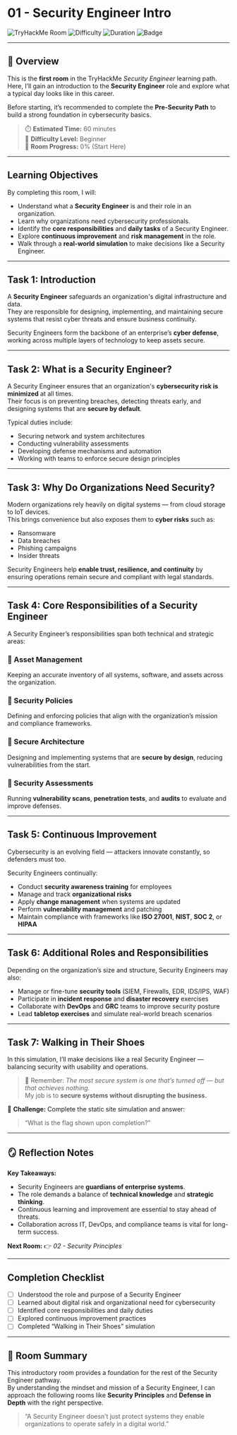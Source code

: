 # 01 - Security Engineer Intro

![TryHackMe Room](https://img.shields.io/badge/TryHackMe-Security%20Engineer%20Intro-red?logo=tryhackme)
![Difficulty](https://img.shields.io/badge/Difficulty-Beginner-blue)
![Duration](https://img.shields.io/badge/Duration-60%20Minutes-yellow)
![Badge](https://img.shields.io/badge/Badge-Security%20Engineer%20Intro-success)

---

## 🧭 Overview

This is the **first room** in the TryHackMe *Security Engineer* learning path.  
Here, I’ll gain an introduction to the **Security Engineer** role and explore what a typical day looks like in this career.  

Before starting, it’s recommended to complete the **Pre-Security Path** to build a strong foundation in cybersecurity basics.

> ⏱️ **Estimated Time:** 60 minutes  
> 🎯 **Difficulty Level:** Beginner  
> 🧩 **Room Progress:** 0% (Start Here)

---

##  Learning Objectives

By completing this room, I will:

- Understand what a **Security Engineer** is and their role in an organization.  
- Learn why organizations need cybersecurity professionals.  
- Identify the **core responsibilities** and **daily tasks** of a Security Engineer.  
- Explore **continuous improvement** and **risk management** in the role.  
- Walk through a **real-world simulation** to make decisions like a Security Engineer.

---

##  Task 1: Introduction

A **Security Engineer** safeguards an organization's digital infrastructure and data.  
They are responsible for designing, implementing, and maintaining secure systems that resist cyber threats and ensure business continuity.

Security Engineers form the backbone of an enterprise’s **cyber defense**, working across multiple layers of technology to keep assets secure.

---

##  Task 2: What is a Security Engineer?

A Security Engineer ensures that an organization's **cybersecurity risk is minimized** at all times.  
Their focus is on preventing breaches, detecting threats early, and designing systems that are **secure by default**.

Typical duties include:

- Securing network and system architectures  
- Conducting vulnerability assessments  
- Developing defense mechanisms and automation  
- Working with teams to enforce secure design principles  

---

##  Task 3: Why Do Organizations Need Security?

Modern organizations rely heavily on digital systems — from cloud storage to IoT devices.  
This brings convenience but also exposes them to **cyber risks** such as:

- Ransomware  
- Data breaches  
- Phishing campaigns  
- Insider threats  

Security Engineers help **enable trust, resilience, and continuity** by ensuring operations remain secure and compliant with legal standards.

---

##  Task 4: Core Responsibilities of a Security Engineer

A Security Engineer’s responsibilities span both technical and strategic areas:

### 🔹 Asset Management  
Keeping an accurate inventory of all systems, software, and assets across the organization.

### 🔹 Security Policies  
Defining and enforcing policies that align with the organization’s mission and compliance frameworks.

### 🔹 Secure Architecture  
Designing and implementing systems that are **secure by design**, reducing vulnerabilities from the start.

### 🔹 Security Assessments  
Running **vulnerability scans**, **penetration tests**, and **audits** to evaluate and improve defenses.

---

##  Task 5: Continuous Improvement

Cybersecurity is an evolving field — attackers innovate constantly, so defenders must too.

Security Engineers continually:

- Conduct **security awareness training** for employees  
- Manage and track **organizational risks**  
- Apply **change management** when systems are updated  
- Perform **vulnerability management** and patching  
- Maintain compliance with frameworks like **ISO 27001**, **NIST**, **SOC 2**, or **HIPAA**

---

##  Task 6: Additional Roles and Responsibilities

Depending on the organization’s size and structure, Security Engineers may also:

- Manage or fine-tune **security tools** (SIEM, Firewalls, EDR, IDS/IPS, WAF)  
- Participate in **incident response** and **disaster recovery** exercises  
- Collaborate with **DevOps** and **GRC** teams to improve security posture  
- Lead **tabletop exercises** and simulate real-world breach scenarios  

---

##  Task 7: Walking in Their Shoes

In this simulation, I’ll make decisions like a real Security Engineer — balancing security with usability and operations.

> 🧠 Remember: *The most secure system is one that’s turned off — but that achieves nothing.*  
> My job is to **secure systems without disrupting the business.**

🎯 **Challenge:** Complete the static site simulation and answer:  
> “What is the flag shown upon completion?”

---

## 🪞 Reflection Notes

**Key Takeaways:**

- Security Engineers are **guardians of enterprise systems**.  
- The role demands a balance of **technical knowledge** and **strategic thinking**.  
- Continuous learning and improvement are essential to stay ahead of threats.  
- Collaboration across IT, DevOps, and compliance teams is vital for long-term success.

**Next Room:** 👉 *02 - Security Principles*

---

##  Completion Checklist

- [ ] Understood the role and purpose of a Security Engineer  
- [ ] Learned about digital risk and organizational need for cybersecurity  
- [ ] Identified core responsibilities and daily duties  
- [ ] Explored continuous improvement practices  
- [ ] Completed “Walking in Their Shoes” simulation  

---

## 🏁 Room Summary

This introductory room provides a foundation for the rest of the Security Engineer pathway.  
By understanding the mindset and mission of a Security Engineer, I can approach the following rooms  like **Security Principles** and **Defense in Depth** with the right perspective.

> “A Security Engineer doesn’t just protect systems  they enable organizations to operate safely in a digital world.”


